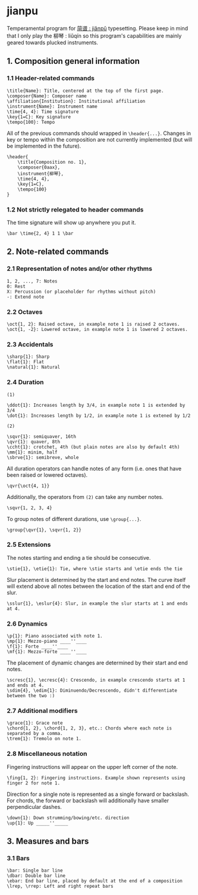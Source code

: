 # jianpu

Temperamental program for [简谱 : jiǎnpǔ](https://en.wikipedia.org/wiki/Numbered_musical_notation) typesetting. Please keep in mind that I only play the 柳琴 : liǔqín so this program's capabilities are mainly geared towards plucked instruments.

## 1. Composition general information
### 1.1 Header-related commands
```
\title{Name}: Title, centered at the top of the first page.
\composer{Name}: Composer name
\affiliation{Institution}: Institutional affiliation
\instrument{Name}: Instrument name
\time{4, 4}: Time signature
\key{1=C}: Key signature
\tempo{100}: Tempo
```
All of the previous commands should wrapped in `\header{...}`. Changes in key or tempo within the composition are not currently implemented (but will be implemented in the future).
```
\header{
    \title{Composition no. 1},
    \composer{0aax},
    \instrument{柳琴},
    \time{4, 4},
    \key{1=C},
    \tempo{100}
}
```
### 1.2 Not strictly relegated to header commands
The time signature will show up anywhere you put it.
```
\bar \time{2, 4} 1 1 \bar
```
## 2. Note-related commands
### 2.1 Representation of notes and/or other rhythms
```
1, 2, ..., 7: Notes
0: Rest
X: Percussion (or placeholder for rhythms without pitch)
-: Extend note
```
### 2.2 Octaves
```
\oct{1, 2}: Raised octave, in example note 1 is raised 2 octaves.
\oct{1, -2}: Lowered octave, in example note 1 is lowered 2 octaves.
```
### 2.3 Accidentals
```
\sharp{1}: Sharp
\flat{1}: Flat
\natural{1}: Natural
```
### 2.4 Duration
```
(1)

\ddot{1}: Increases length by 3/4, in example note 1 is extended by 3/4
\dot{1}: Increases length by 1/2, in example note 1 is extened by 1/2
```
```
(2)

\sqvr{1}: semiquaver, 16th
\qvr{1}: quaver, 8th
\ccht{1}: crotchet, 4th (but plain notes are also by default 4th)
\mm{1}: minim, half
\sbrve{1}: semibreve, whole
```
All duration operators can handle notes of any form (i.e. ones that have been raised or lowered octaves).
```
\qvr{\oct{4, 1}}
```
Additionally, the operators from `(2)` can take any number notes.
```
\sqvr{1, 2, 3, 4}
```
To group notes of different durations, use `\group{...}`.
```
\group{\qvr{1}, \sqvr{1, 2}}
```
### 2.5 Extensions
The notes starting and ending a tie should be consecutive.
```
\stie{1}, \etie{1}: Tie, where \stie starts and \etie ends the tie
```
Slur placement is determined by the start and end notes. The curve itself will extend above all notes between the location of the start and end of the slur.
```
\sslur{1}, \eslur{4}: Slur, in example the slur starts at 1 and ends at 4.
```
### 2.6 Dynamics
```
\p{1}: Piano associated with note 1.
\mp{1}: Mezzo-piano ____''____
\f{1}: Forte ____''____
\mf{1}: Mezzo-forte ____''____
```
The placement of dynamic changes are determined by their start and end notes.
```
\scresc{1}, \ecresc{4}: Crescendo, in example crescendo starts at 1 and ends at 4.
\sdim{4}, \edim{1}: Diminuendo/Decrescendo, didn't differentiate between the two :)
```
### 2.7 Additional modifiers
```
\grace{1}: Grace note
\chord{1, 2}, \chord{1, 2, 3}, etc.: Chords where each note is separated by a comma.
\trem{1}: Tremolo on note 1.
```
### 2.8 Miscellaneous notation
Fingering instructions will appear on the upper left corner of the note.
```
\fing{1, 2}: Fingering instructions. Example shown represents using finger 2 for note 1.
```
Direction for a single note is represented as a single forward or backslash. For chords, the forward or backslash will additionally have smaller perpendicular dashes.
```
\down{1}: Down strumming/bowing/etc. direction
\up{1}: Up _____''_____
```
## 3. Measures and bars
### 3.1 Bars
```
\bar: Single bar line
\dbar: Double bar line
\ebar: End bar line, placed by default at the end of a composition
\lrep, \rrep: Left and right repeat bars
```